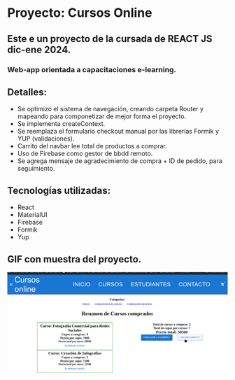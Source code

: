 # Proyecto: Cursos Online

## Este e un proyecto de la cursada de REACT JS dic-ene 2024.

### Web-app orientada a capacitaciones e-learning.

## Detalles:

- Se optimizó el sistema de navegación, creando carpeta Router y mapeando para componetizar de mejor forma el proyecto.
- Se implementa createContext.
- Se reemplaza el formulario checkout manual por las librerías Formik y YUP (validaciones).
- Carrito del navbar lee total de productos a comprar.
- Uso de Firebase como gestor de bbdd remoto.
- Se agrega mensaje de agradecimiento de compra + ID de pedido, para seguimiento.

## Tecnologías utilizadas:

- React
- MaterialUI
- Firebase
- Formik
- Yup

## GIF con muestra del proyecto.

[![Entrega Final (GIF)](https://raw.githubusercontent.com/santoleal/cursosOnline-REACTproject/main/public/tercera_Entrega_Final_REACT.gif "Entrega Final (GIF)")](httphttps://raw.githubusercontent.com/santoleal/cursosOnline-REACTproject/main/public/tercera_Entrega_Final_REACT.gif:// "Entrega Final (GIF)")
